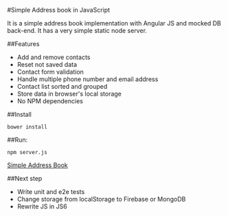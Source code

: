 #Simple Address book in JavaScript

It is a simple address book implementation with Angular JS and mocked DB back-end.
It has a very simple static node server.

##Features
- Add and remove contacts
- Reset not saved data
- Contact form validation
- Handle multiple phone number and email address
- Contact list sorted and grouped
- Store data in browser's local storage
- No NPM dependencies

##Install

    bower install

##Run:

    npm server.js

[Simple Address Book](http://localhost:3000/index.html)

##Next step
- Write unit and e2e tests
- Change storage from localStorage to Firebase or MongoDB
- Rewrite JS in JS6